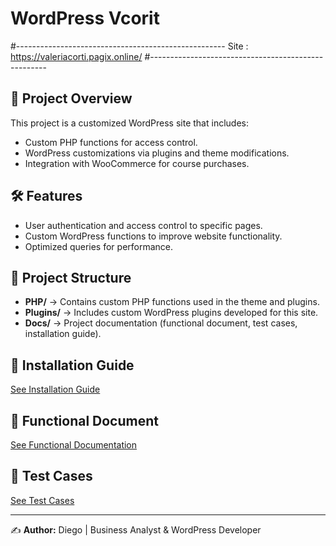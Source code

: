 # WordPress Vcorit
#----------------------------------------------------
Site : https://valeriacorti.pagix.online/
#----------------------------------------------------

## 📌 Project Overview
This project is a customized WordPress site that includes:
- Custom PHP functions for access control.
- WordPress customizations via plugins and theme modifications.
- Integration with WooCommerce for course purchases.

## 🛠️ Features
- User authentication and access control to specific pages.
- Custom WordPress functions to improve website functionality.
- Optimized queries for performance.

## 📂 Project Structure
- **PHP/** → Contains custom PHP functions used in the theme and plugins.
- **Plugins/** → Includes custom WordPress plugins developed for this site.
- **Docs/** → Project documentation (functional document, test cases, installation guide).

## 🚀 Installation Guide
[See Installation Guide](Docs/Installation.md)

## 📝 Functional Document
[See Functional Documentation](Docs/Functional_Document.md)

## 🧪 Test Cases
[See Test Cases](Docs/Test_Cases.md)

---
✍️ **Author:** Diego | Business Analyst & WordPress Developer  
